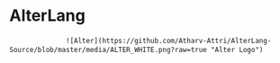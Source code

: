 # AlterLang
                  ![Alter](https://github.com/Atharv-Attri/AlterLang-Source/blob/master/media/ALTER_WHITE.png?raw=true "Alter Logo")
